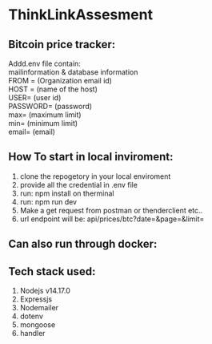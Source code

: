 # ThinkLinkAssesment
## Bitcoin price tracker:
Addd.env file contain:
<br/>
mailinformation & database information
<br/>
FROM = (Organization email id)
   <br/>
HOST = (name of the host)
   <br/>
USER=  (user id)
   <br/>
PASSWORD= (password)
   <br/>
max= (maximum limit)
   <br/>
min= (minimum limit)
   <br/>
email= (email)

## How To start in local inviroment:
1. clone the repogetory in your local enviroment
2. provide all the credential in .env file
3. run: npm install on therminal
4. run: npm run dev
5. Make a get request from postman or thenderclient etc..
6. url endpoint will be:  api/prices/btc?date=<date>&page=<pageno>&limit=<perpage>

## Can also run through docker:

## Tech stack used:
1. Nodejs v14.17.0
2. Expressjs
3. Nodemailer 
4. dotenv
5. mongoose
6. handler 
